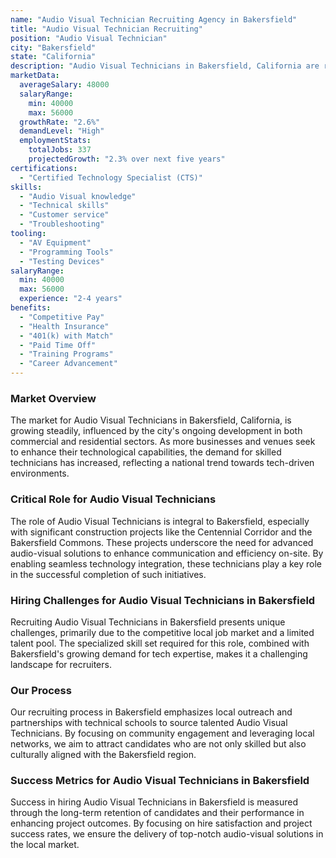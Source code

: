 ```yaml
---
name: "Audio Visual Technician Recruiting Agency in Bakersfield"
title: "Audio Visual Technician Recruiting"
position: "Audio Visual Technician"
city: "Bakersfield"
state: "California"
description: "Audio Visual Technicians in Bakersfield, California are responsible for installing, maintaining, and operating multimedia equipment for events and functions."
marketData:
  averageSalary: 48000
  salaryRange:
    min: 40000
    max: 56000
  growthRate: "2.6%"
  demandLevel: "High"
  employmentStats:
    totalJobs: 337
    projectedGrowth: "2.3% over next five years"
certifications:
  - "Certified Technology Specialist (CTS)"
skills:
  - "Audio Visual knowledge"
  - "Technical skills"
  - "Customer service"
  - "Troubleshooting"
tooling:
  - "AV Equipment"
  - "Programming Tools"
  - "Testing Devices"
salaryRange:
  min: 40000
  max: 56000
  experience: "2-4 years"
benefits:
  - "Competitive Pay"
  - "Health Insurance"
  - "401(k) with Match"
  - "Paid Time Off"
  - "Training Programs"
  - "Career Advancement"
---
```


### Market Overview
The market for Audio Visual Technicians in Bakersfield, California, is growing steadily, influenced by the city's ongoing development in both commercial and residential sectors. As more businesses and venues seek to enhance their technological capabilities, the demand for skilled technicians has increased, reflecting a national trend towards tech-driven environments.

### Critical Role for Audio Visual Technicians
The role of Audio Visual Technicians is integral to Bakersfield, especially with significant construction projects like the Centennial Corridor and the Bakersfield Commons. These projects underscore the need for advanced audio-visual solutions to enhance communication and efficiency on-site. By enabling seamless technology integration, these technicians play a key role in the successful completion of such initiatives.

### Hiring Challenges for Audio Visual Technicians in Bakersfield
Recruiting Audio Visual Technicians in Bakersfield presents unique challenges, primarily due to the competitive local job market and a limited talent pool. The specialized skill set required for this role, combined with Bakersfield's growing demand for tech expertise, makes it a challenging landscape for recruiters.

### Our Process
Our recruiting process in Bakersfield emphasizes local outreach and partnerships with technical schools to source talented Audio Visual Technicians. By focusing on community engagement and leveraging local networks, we aim to attract candidates who are not only skilled but also culturally aligned with the Bakersfield region.

### Success Metrics for Audio Visual Technicians in Bakersfield
Success in hiring Audio Visual Technicians in Bakersfield is measured through the long-term retention of candidates and their performance in enhancing project outcomes. By focusing on hire satisfaction and project success rates, we ensure the delivery of top-notch audio-visual solutions in the local market.